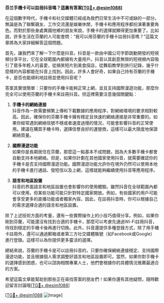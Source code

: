 **芬兰手機卡可以註冊抖音嗎？這裏有答案[[TG💪+ @esim1088](https://t.me/s/esim1088)]**

在這個數字時代，手機卡和社交媒體已經成為我們日常生活中不可或缺的一部分。無論是為了聯繫親友、工作交流還是娛樂休閒，手機卡和應用程序都扮演著重要角色。而對於那些身處異國他鄉的朋友來說，手機卡的選擇就顯得更加重要了。比如說，許多生活在芬蘭的人可能會問：“我可以用芬蘭的手機卡註冊抖音嗎？”這篇文章將為大家詳細解答這個問題。

首先，讓我們來了解一下什麼是抖音。抖音是一款由中國公司字節跳動開發的短視頻分享平台，它在全球範圍內都擁有大量用戶。抖音以其創意無限的短視頻內容吸引了眾多年輕人的喜愛，從搞笑短片到美食探店，從舞蹈教學到旅行記錄，幾乎什麼樣的內容都能在抖音上找到。因此，許多人會好奇，如果自己持有芬蘭的手機卡，是否也能順利地註冊並使用抖音呢？

答案其實很簡單：只要你的手機卡能夠正常上網，並且支持國際漫遊功能，那麼你完全可以使用芬蘭的手機卡來註冊抖音。但這裡需要注意幾個關鍵點：

1. **手機卡的網絡連接**  
   抖音作為一款需要頻繁上傳和下載數據的應用程序，對網絡環境的要求相對較高。因此，確保你的芬蘭手機卡擁有穩定且快速的網絡連接是非常重要的。如果你經常遇到網絡信號不穩或者速度過慢的情況，可能會影響抖音的正常使用。建議在購買手機卡時，選擇信譽良好的運營商，這樣可以最大限度地保證網絡質量。

2. **國際漫遊功能**  
   如果你是長期居住在芬蘭，那麼這一點基本不成問題，因為大多數手機卡都會自動支持本地網絡。但是，如果你計劃在其他國家使用抖音，就需要確認你的手機卡是否支持國際漫遊功能。國際漫遊功能允許你在境外仍然可以使用本地的手機卡進行通話、發短信以及上網，這樣就能夠繼續使用抖音等應用程序。

3. **語言和地區設置**  
   抖音的界面語言和地區設置也會影響你的使用體驗。雖然抖音在全球範圍內都可以使用，但某些功能可能只針對特定國家開放。例如，有些國家的用戶可能會享受更多的直播功能或者獨家內容。因此，在註冊抖音時，你可以根據自己的需求選擇合適的語言和地區設置。

除了上述技術方面的考量，還有一些實際操作上的小技巧值得分享。例如，如果你剛到芬蘭，可能還沒有找到合適的手機卡，那麼可以考慮先通過Wi-Fi註冊抖音，待找到穩定的手機卡後再進行切換。此外，抖音還提供多種登錄方式，除了用手機卡註冊外，還可以通過郵箱或者第三方社交媒體賬號（如Facebook或Google）進行登錄。這樣可以為你提供更多靈活的選擇。

總結來說，芬蘭的手機卡是可以註冊抖音的，只要你確保網絡連接穩定、支持國際漫遊功能，並且根據個人需求調整好語言和地區設置即可。當然，如果你對手機卡的選擇感到困惑，也可以諮詢相關專業人士，他們會根據你的具體情況推薦最適合的方案。

希望這篇文章能幫助到那些正在尋找答案的朋友們！如果你還有其他疑問，隨時歡迎留言討論哦[[TG💪+ @esim1088](https://t.me/s/esim1088)]  

[[TG💪+ @esim1088](https://t.me/s/esim1088) ![Image](https://i.postimg.cc/4NQfJmqS/Snipaste-2025-05-13-00-14-12.png)]